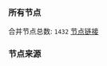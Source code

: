 ### 所有节点
合并节点总数: `1432`
[节点链接](https://raw.githubusercontent.com/rzhy1/11/master/sub/sub_merge_base64.txt)

### 节点来源